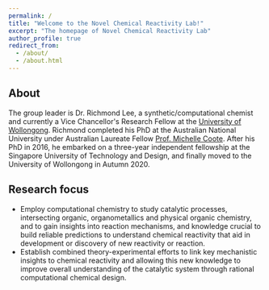 ```yaml
---
permalink: /
title: "Welcome to the Novel Chemical Reactivity Lab!"
excerpt: "The homepage of Novel Chemical Reactivity Lab"
author_profile: true
redirect_from: 
  - /about/
  - /about.html
---
```

About
---
The group leader is Dr. Richmond Lee, a synthetic/computational chemist and currently a Vice Chancellor's Research Fellow at the [University of Wollongong](https://scholars.uow.edu.au/display/richmond_lee). Richmond completed his PhD at the Australian National University under Australian Laureate Fellow [Prof. Michelle Coote](https://rsc.anu.edu.au/~mcoote/). After his PhD in 2016, he embarked on a three-year independent fellowship at the Singapore University of Technology and Design, and finally moved to the University of Wollongong in Autumn 2020.

Research focus
---
* Employ computational chemistry to study catalytic processes, intersecting organic, organometallics and physical organic chemistry, and to gain insights into reaction mechanisms, and knowledge crucial to build reliable predictions to understand chemical reactivity that aid in development or discovery of new reactivity or reaction. 
* Establish combined theory-experimental efforts to link key mechanistic insights to chemical reactivity and allowing this new knowledge to improve overall understanding of the catalytic system through rational computational chemical design.
